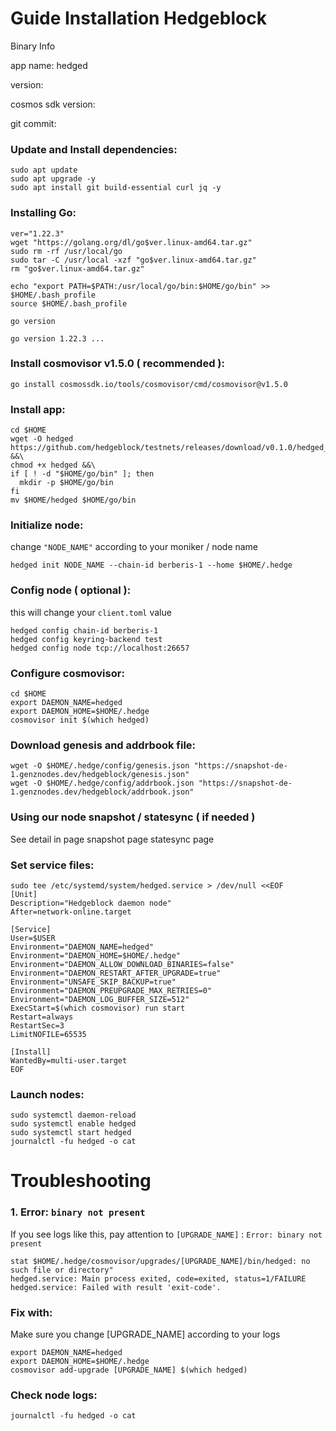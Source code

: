 # Guide Installation Hedgeblock
Binary Info


app name: hedged

version:

cosmos sdk version:

git commit:

### Update and Install dependencies:
```
sudo apt update
sudo apt upgrade -y
sudo apt install git build-essential curl jq -y
```

### Installing Go:
```
ver="1.22.3"
wget "https://golang.org/dl/go$ver.linux-amd64.tar.gz"
sudo rm -rf /usr/local/go
sudo tar -C /usr/local -xzf "go$ver.linux-amd64.tar.gz"
rm "go$ver.linux-amd64.tar.gz"
```
```
echo "export PATH=$PATH:/usr/local/go/bin:$HOME/go/bin" >> $HOME/.bash_profile
source $HOME/.bash_profile
```
```
go version
```

`go version 1.22.3 ...`

### Install cosmovisor v1.5.0 ( recommended ):
```
go install cosmossdk.io/tools/cosmovisor/cmd/cosmovisor@v1.5.0
```

### Install app:
```
cd $HOME
wget -O hedged https://github.com/hedgeblock/testnets/releases/download/v0.1.0/hedged_linux_amd64_v0.1.0 &&\
chmod +x hedged &&\
if [ ! -d "$HOME/go/bin" ]; then
  mkdir -p $HOME/go/bin
fi
mv $HOME/hedged $HOME/go/bin
```

### Initialize node:
change `"NODE_NAME"` according to your moniker / node name
```
hedged init NODE_NAME --chain-id berberis-1 --home $HOME/.hedge
```

### Config node ( optional ):
this will change your `client.toml` value
```
hedged config chain-id berberis-1
hedged config keyring-backend test
hedged config node tcp://localhost:26657
```

### Configure cosmovisor:
```
cd $HOME
export DAEMON_NAME=hedged
export DAEMON_HOME=$HOME/.hedge
cosmovisor init $(which hedged)
```

### Download genesis and addrbook file:
```
wget -O $HOME/.hedge/config/genesis.json "https://snapshot-de-1.genznodes.dev/hedgeblock/genesis.json"
wget -O $HOME/.hedge/config/addrbook.json "https://snapshot-de-1.genznodes.dev/hedgeblock/addrbook.json"
```

### Using our node snapshot / statesync ( if needed )
See detail in page
snapshot page
statesync page

### Set service files:
```
sudo tee /etc/systemd/system/hedged.service > /dev/null <<EOF
[Unit]
Description="Hedgeblock daemon node"
After=network-online.target

[Service]
User=$USER
Environment="DAEMON_NAME=hedged"
Environment="DAEMON_HOME=$HOME/.hedge"
Environment="DAEMON_ALLOW_DOWNLOAD_BINARIES=false"
Environment="DAEMON_RESTART_AFTER_UPGRADE=true"
Environment="UNSAFE_SKIP_BACKUP=true"
Environment="DAEMON_PREUPGRADE_MAX_RETRIES=0"
Environment="DAEMON_LOG_BUFFER_SIZE=512"
ExecStart=$(which cosmovisor) run start
Restart=always
RestartSec=3
LimitNOFILE=65535

[Install]
WantedBy=multi-user.target
EOF
```

### Launch nodes:
```
sudo systemctl daemon-reload
sudo systemctl enable hedged
sudo systemctl start hedged
journalctl -fu hedged -o cat
```

# Troubleshooting
### 1. Error: `binary not present`

If you see logs like this, pay attention to `[UPGRADE_NAME]` :
`Error: binary not present`
```
stat $HOME/.hedge/cosmovisor/upgrades/[UPGRADE_NAME]/bin/hedged: no such file or directory"
hedged.service: Main process exited, code=exited, status=1/FAILURE
hedged.service: Failed with result 'exit-code'.
```
### Fix with:
Make sure you change [UPGRADE_NAME] according to your logs
```
export DAEMON_NAME=hedged
export DAEMON_HOME=$HOME/.hedge
cosmovisor add-upgrade [UPGRADE_NAME] $(which hedged)
```
### Check node logs:
```
journalctl -fu hedged -o cat
```
